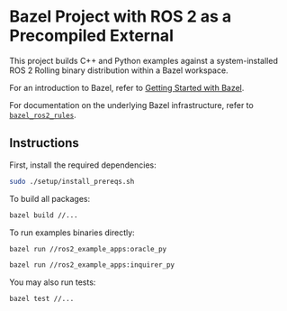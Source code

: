 # Bazel Project with ROS 2 as a Precompiled External

This project builds C++ and Python examples against a system-installed
ROS 2 Rolling binary distribution within a Bazel workspace.

For an introduction to Bazel, refer to [Getting Started with Bazel](https://docs.bazel.build/versions/master/getting-started.html).

For documentation on the underlying Bazel infrastructure, refer to
[`bazel_ros2_rules`](../bazel_ros2_rules/README.md).

## Instructions

First, install the required dependencies:

```sh
sudo ./setup/install_prereqs.sh
```

To build all packages:

```sh
bazel build //...
```

To run examples binaries directly:

```sh
bazel run //ros2_example_apps:oracle_py
```

```sh
bazel run //ros2_example_apps:inquirer_py
```

You may also run tests:

```sh
bazel test //...
```
